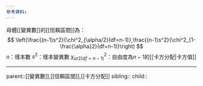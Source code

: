 ```yaml
---
參考資料:
---
```

母體[[變異數]]的[[信賴區間]]為：
$$
\left(\frac{(n-1)s^2}{\chi^2_{\alpha/2}(df=n-1)},\frac{(n-1)s^2}{\chi^2_{1-\frac{\alpha}2}(df=n-1)}\right)
$$
$n$：樣本數
$s^2$：樣本變異數
$\chi^2_{\alpha/2(df=n-1)}$：自由度為$n-1$的[[卡方分配|卡方值]]
- - -
parent::[[變異數]],[[信賴區間]],[[卡方分配]]
sibling::
child::